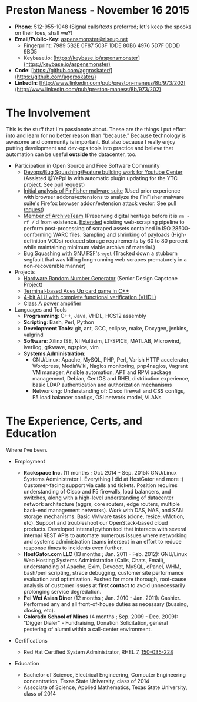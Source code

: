 # Preston Maness - November 16 2015

* __Phone__: 512-955-1048 (Signal calls/texts preferred; let's keep the spooks on their toes, shall we?)
* __Email/Public-Key__: aspensmonster@riseup.net
    * Fingerprint: 7989 5B2E 0F87 503F 1DDE  80B6 4976 5D7F 0DDD 9BD5
    * Keybase.io: [https://keybase.io/aspensmonster](https://keybase.io/aspensmonster)
* __Code__: [https://github.com/aggroskater/](https://github.com/aggroskater/) 
* __LinkedIn__: [http://www.linkedin.com/pub/preston-maness/8b/973/202](http://www.linkedin.com/pub/preston-maness/8b/973/202)

# The Involvement

This is the stuff that I'm passionate about. These are the things I put effort 
into and learn for no better reason than "because." Because technology is 
awesome and community is important. But also because I really enjoy putting
development and dev-ops tools into practice and believe that automation can
be useful __outside__ the datacenter, too.

* Participation in Open Source and Free Software Community
    * [Devops/Bug Squashing/Feature building work for Youtube Center](https://github.com/YePpHa/YouTubeCenter/issues/219) (Assisted @YePpHa with automatic plugin updating for the YTC project. See [pull request](https://github.com/YePpHa/YouTubeCenter/pull/222))
    * [Initial analysis of FinFisher malware suite](https://github.com/FinFisher/FinFly-Web/tree/master/xpi) (Used prior experience with browser addons/extensions to analyze the FinFisher malware suite's Firefox browser addon/extension attack vector. See [pull request](https://github.com/FinFisher/FinFly-Web/pull/4))
    * [Member of ArchiveTeam](http://www.archiveteam.org/index.php?title=Special%3ASearch&search=aggroskater&go=Go) (Preserving digital heritage before it is `rm -rf /`'d from existence. [Extended](https://github.com/aggroskater/twitchtv-grab) existing web-scraping pipeline to perform post-processing of scraped assets contained in ISO 28500-conforming WARC files. Sampling and shrinking of payloads (High-definition VODs) reduced storage requirements by 60 to 80 percent while maintaining minimum viable archive of material.)
    * [Bug Squashing with GNU FSF's `wget`](https://savannah.gnu.org/bugs/index.php?36570) (Tracked down a stubborn segfault that was killing long-running web scrapes prematurely in a non-recoverable manner)
* Projects
    * [Hardware Random Number Generator](https://github.com/aggroskater/ee4390-senior-design-i/) (Senior Design Capstone Project)
    * [Terminal-based Aces Up card game in C++](https://github.com/aggroskater/cardgame.git)
    * [4-bit ALU with complete functional verification (VHDL)](https://github.com/aggroskater/33421-vhdl-digital-design/Project-4-4bit-ALU/)
    * [Class A power amplifier](https://github.com/aggroskater/ee3350-project/blob/master/final-schem.png)
* Languages and Tools
    * __Programming__: C++, Java, VHDL, HCS12 assembly
    * __Scripting__: Bash, Perl, Python
    * __Development Tools__: git, ant, GCC, eclipse, make, Doxygen, jenkins,
      valgrind
    * __Software__: Xilinx ISE, NI Multisim, LT-SPICE, MATLAB, Microwind,
      iverilog, gtkwave, ngspice, vim
    * __Systems Administration__: 
        * GNU/Linux: Apache, MySQL, PHP, Perl, Varish HTTP accelerator,
	  Wordpress, MediaWiki, Nagios monitoring, pnp4nagios, Vagrant VM
manager, Ansible automation, APT and RPM package management, Debian, CentOS and
RHEL distribution experience, basic LDAP authentication and authorization
mechanisms
        * Networking: Understanding of: Cisco firewall and CSS configs, F5 load
	  balancer configs, OSI network model, VLANs

# The Experience, Certs, and Education

Where I've been.

* Employment
    * __Rackspace Inc.__ (11 months ; Oct. 2014 - Sep. 2015): GNU/Linux Systems
      Administrator I. Everything I did at HostGator and more :)
Customer-facing support via calls and tickets. Position requires understanding
of Cisco and F5 firewalls, load balancers, and switches, along with a
high-level understanding of datacenter network architecture (aggrs, core
routers, edge routers, multiple back-end management networks). Work with DAS,
NAS, and SAN storage mechanisms. Basic VMware tasks (clone, resize, vMotion,
etc). Support and troubleshoot our OpenStack-based cloud products. Developed
internal python tool that interacts with several internal REST APIs to automate
numerous issues where networking and systems administration teams intersect in
an effort to reduce response times to incidents even further.
    * __HostGator.com LLC__ (13 months ; Jan. 2011 - Feb. 2012): GNU/Linux Web
      Hosting Systems Administration (Calls, Chats, Email), understanding of
Apache, Exim, Dovecot, MySQL, cPanel, WHM, bash/perl scripting, strace
debugging, customer site performance evaluation and optimization. Pushed for
more thorough, root-cause analysis of customer issues at __first contact__ to
avoid unnecessarily prolonging service degredation.
    * __Pei Wei Asian Diner__ (12 months ; Jan. 2010 - Jan. 2011): Cashier.
      Performed any and all front-of-house duties as necessary (bussing,
closing, etc).
    * __Colorado School of Mines__ (4 months ; Sep. 2009 - Dec. 2009): "Digger
      Dialer" - Fundraising, Donation Solicitation, general pestering of alumni
      within a call-center environment.

* Certifications
    * Red Hat Certified System Administrator, RHEL 7,
      [150-035-228](https://www.redhat.com/wapps/training/certification/verify.html?certNumber=150-035-228&isSearch=False&verify=Verify)

* Education
    * Bachelor of Science, Electrical Engineering, Computer Engineering
      concentration, Texas State University, class of 2014
    * Associate of Science, Applied Mathematics, Texas State University, class
      of 2014
